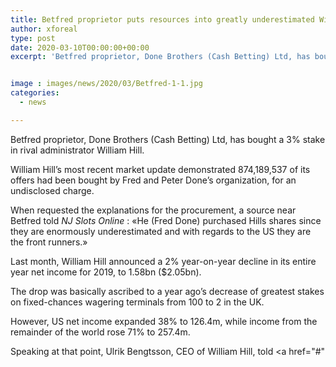 ```yaml
---
title: Betfred proprietor puts resources into greatly underestimated William Hill
author: xforeal 
type: post
date: 2020-03-10T00:00:00+00:00
excerpt: 'Betfred proprietor, Done Brothers (Cash Betting) Ltd, has bought a 3&amp;percnt; stake in rival administrator William Hill '


image : images/news/2020/03/Betfred-1-1.jpg
categories:
  - news

---
```

Betfred proprietor, Done Brothers (Cash Betting) Ltd, has bought a 3&percnt; stake in rival administrator William Hill. 

William Hill&#8217;s most recent market update demonstrated 874,189,537 of its offers had been bought by Fred and Peter Done&#8217;s organization, for an undisclosed charge. 

When requested the explanations for the procurement, a source near Betfred told _NJ Slots Online_ : &#171;He (Fred Done) purchased Hills shares since they are enormously underestimated and with regards to the US they are the front runners.&#187; 

Last month, William Hill announced a 2&percnt; year-on-year decline in its entire year net income for 2019, to 1.58bn ($2.05bn). 

The drop was basically ascribed to a year ago&#8217;s decrease of greatest stakes on fixed-chances wagering terminals from 100 to 2 in the UK. 

However, US net income expanded 38&percnt; to 126.4m, while income from the remainder of the world rose 71&percnt; to 257.4m. 

Speaking at that point, Ulrik Bengtsson, CEO of William Hill, told <a href="#"